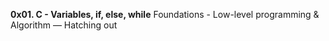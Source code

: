 **0x01. C - Variables, if, else, while**
 Foundations - Low-level programming & Algorithm ― Hatching out
